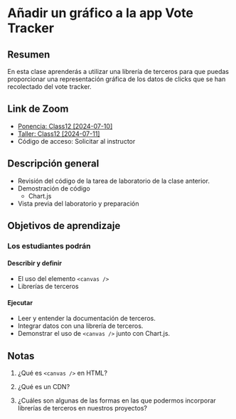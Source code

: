 ﻿# Añadir un gráfico a la app Vote Tracker

## Resumen

En esta clase aprenderás a utilizar una librería de terceros para que puedas proporcionar una representación gráfica de los datos de clicks que se han recolectado del vote tracker.

## Link de Zoom

- [Ponencia: Class12 [2024-07-10]](https://us06web.zoom.us/rec/share/-eS96TXI-UnRF4eqpxmz20XjMy4sKiJQgBfnS_npskil0oUlWGJazuYE7MQF0vib.TQuAToA6MYwWWha-)
- [Taller: Class12 [2024-07-11]](https://us06web.zoom.us/rec/share/2BkI8hPWPEDvcLIfMyrVuRyTnOxjXIxhL3k00DznaW5J9XA-IhGIoQXp_h0vKWR4.hh53W5hSHHRRfKjn) 
- Código de acceso: Solicitar al instructor

## Descripción general

- Revisión del código de la tarea de laboratorio de la clase anterior.
- Demostración de código
  - Chart.js
- Vista previa del laboratorio y preparación

## Objetivos de aprendizaje

### Los estudiantes podrán

#### Describir y definir

- El uso del elemento `<canvas />`
- Librerías de terceros

#### Ejecutar

- Leer y entender la documentación de terceros.
- Integrar datos con una librería de terceros.
- Demonstrar el uso de `<canvas />` junto con Chart.js.

## Notas

1. ¿Qué es `<canvas />` en HTML?

1. ¿Qué es un CDN?

1. ¿Cuáles son algunas de las formas en las que podermos incorporar librerías de terceros en nuestros proyectos?
